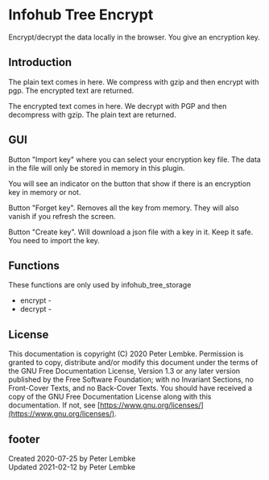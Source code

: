 # Infohub Tree Encrypt

Encrypt/decrypt the data locally in the browser. You give an encryption key.

## Introduction

The plain text comes in here. We compress with gzip and then encrypt with pgp. The encrypted text are returned.

The encrypted text comes in here. We decrypt with PGP and then decompress with gzip. The plain text are returned.

## GUI

Button "Import key" where you can select your encryption key file. The data in the file will only be stored in memory in
this plugin.

You will see an indicator on the button that show if there is an encryption key in memory or not.

Button "Forget key". Removes all the key from memory. They will also vanish if you refresh the screen.

Button "Create key". Will download a json file with a key in it. Keep it safe. You need to import the key.

## Functions

These functions are only used by infohub_tree_storage

* encrypt -
* decrypt -

## License

This documentation is copyright (C) 2020 Peter Lembke. Permission is granted to copy, distribute and/or modify this
document under the terms of the GNU Free Documentation License, Version 1.3 or any later version published by the Free
Software Foundation; with no Invariant Sections, no Front-Cover Texts, and no Back-Cover Texts. You should have received
a copy of the GNU Free Documentation License along with this documentation. If not,
see [https://www.gnu.org/licenses/](https://www.gnu.org/licenses/).

## footer

Created 2020-07-25 by Peter Lembke  
Updated 2021-02-12 by Peter Lembke
